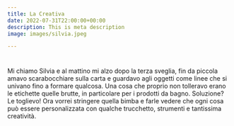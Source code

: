 ```yaml
---
title: La Creativa
date: 2022-07-31T22:00:00+00:00
description: This is meta description
image: images/silvia.jpeg

---
```

# 

Mi chiamo Silvia e al mattino mi alzo dopo la terza sveglia, fin da piccola amavo scarabocchiare sulla carta e guardavo agli oggetti come linee che si univano fino a formare qualcosa. Una cosa che proprio non tolleravo erano le etichette quelle brutte, in particolare per i prodotti da bagno. Soluzione? Le toglievo! Ora vorrei stringere quella bimba e farle vedere che ogni cosa può essere personalizzata con qualche trucchetto, strumenti e tantissima creatività.
